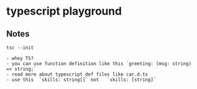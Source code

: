 # typescript playground

## Notes

```
tsc --init

- whey TS?
- you can use function definition like this `greeting: (msg: string) => string;`
- read more about typescript def files like car.d.ts
- use this  `skills: string[]` not   `skills: [string]`

```
